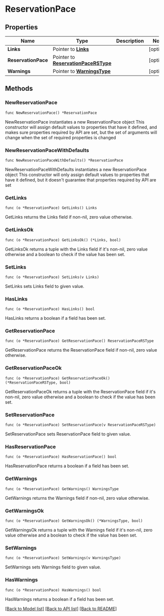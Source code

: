 # ReservationPace

## Properties

Name | Type | Description | Notes
------------ | ------------- | ------------- | -------------
**Links** | Pointer to [**Links**](Links.md) |  | [optional] 
**ReservationPace** | Pointer to [**ReservationPaceRSType**](ReservationPaceRSType.md) |  | [optional] 
**Warnings** | Pointer to [**WarningsType**](WarningsType.md) |  | [optional] 

## Methods

### NewReservationPace

`func NewReservationPace() *ReservationPace`

NewReservationPace instantiates a new ReservationPace object
This constructor will assign default values to properties that have it defined,
and makes sure properties required by API are set, but the set of arguments
will change when the set of required properties is changed

### NewReservationPaceWithDefaults

`func NewReservationPaceWithDefaults() *ReservationPace`

NewReservationPaceWithDefaults instantiates a new ReservationPace object
This constructor will only assign default values to properties that have it defined,
but it doesn't guarantee that properties required by API are set

### GetLinks

`func (o *ReservationPace) GetLinks() Links`

GetLinks returns the Links field if non-nil, zero value otherwise.

### GetLinksOk

`func (o *ReservationPace) GetLinksOk() (*Links, bool)`

GetLinksOk returns a tuple with the Links field if it's non-nil, zero value otherwise
and a boolean to check if the value has been set.

### SetLinks

`func (o *ReservationPace) SetLinks(v Links)`

SetLinks sets Links field to given value.

### HasLinks

`func (o *ReservationPace) HasLinks() bool`

HasLinks returns a boolean if a field has been set.

### GetReservationPace

`func (o *ReservationPace) GetReservationPace() ReservationPaceRSType`

GetReservationPace returns the ReservationPace field if non-nil, zero value otherwise.

### GetReservationPaceOk

`func (o *ReservationPace) GetReservationPaceOk() (*ReservationPaceRSType, bool)`

GetReservationPaceOk returns a tuple with the ReservationPace field if it's non-nil, zero value otherwise
and a boolean to check if the value has been set.

### SetReservationPace

`func (o *ReservationPace) SetReservationPace(v ReservationPaceRSType)`

SetReservationPace sets ReservationPace field to given value.

### HasReservationPace

`func (o *ReservationPace) HasReservationPace() bool`

HasReservationPace returns a boolean if a field has been set.

### GetWarnings

`func (o *ReservationPace) GetWarnings() WarningsType`

GetWarnings returns the Warnings field if non-nil, zero value otherwise.

### GetWarningsOk

`func (o *ReservationPace) GetWarningsOk() (*WarningsType, bool)`

GetWarningsOk returns a tuple with the Warnings field if it's non-nil, zero value otherwise
and a boolean to check if the value has been set.

### SetWarnings

`func (o *ReservationPace) SetWarnings(v WarningsType)`

SetWarnings sets Warnings field to given value.

### HasWarnings

`func (o *ReservationPace) HasWarnings() bool`

HasWarnings returns a boolean if a field has been set.


[[Back to Model list]](../README.md#documentation-for-models) [[Back to API list]](../README.md#documentation-for-api-endpoints) [[Back to README]](../README.md)


